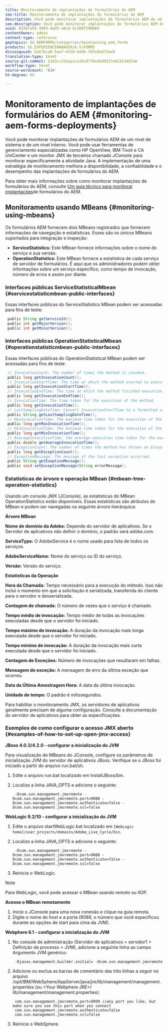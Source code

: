 ```yaml
---
title: Monitoramento de implantações de formulários do AEM
seo-title: Monitoramento de implantações de formulários do AEM
description: Você pode monitorar implantações de formulários AEM de um nível de sistema e de um nível interno. Saiba mais sobre como monitorar implantações de formulários do AEM a partir desse documento.
seo-description: Você pode monitorar implantações de formulários AEM de um nível de sistema e de um nível interno. Saiba mais sobre como monitorar as implantações de formulários do AEM a partir desse documento.
uuid: 032b7a93-3069-4ad5-a8c6-4c160f290669
contentOwner: admin
content-type: reference
geptopics: SG_AEMFORMS/categories/maintaining_aem_forms
products: SG_EXPERIENCEMANAGER/6.5/FORMS
discoiquuid: b3e7bca0-5aaf-4f28-bddb-fd7e8ed72ee8
translation-type: tm+mt
source-git-commit: 1343cc33a1e1ce26c0770a3b49317e82353497ab
workflow-type: tm+mt
source-wordcount: '634'
ht-degree: 0%

---
```



# Monitoramento de implantações de formulários do AEM {#monitoring-aem-forms-deployments}

Você pode monitorar implantações de formulários AEM de um nível de sistema e de um nível interno. Você pode usar ferramentas de gerenciamento especializadas como HP OpenView, IBM Tivoli e CA UniCenter e um monitor JMX de terceiros chamado *JConsole* para monitorar especificamente a atividade Java. A implementação de uma estratégia de monitoramento melhora a disponibilidade, a confiabilidade e o desempenho das implantações de formulários do AEM.

Para obter mais informações sobre como monitorar implantações de formulários do AEM, consulte [Um guia técnico para monitorar implantações](https://www.adobe.com/devnet/livecycle/pdfs/lc_monitoring_wp_ue.pdf)de formulários do AEM.

## Monitoramento usando MBeans {#monitoring-using-mbeans}

Os formulários AEM fornecem dois MBeans registrados que fornecem informações de navegação e estatísticas. Esses são os únicos MBeans suportados para integração e inspeção:

* **ServiceStatistics:** Este MBean fornece informações sobre o nome do serviço e sua versão.
* **OperationStatistics:** Este MBean fornece a estatística de cada serviço de servidor de formulários. É aqui que os administradores podem obter informações sobre um serviço específico, como tempo de invocação, número de erros e assim por diante.

### Interfaces públicas ServiceStatisticalMbean {#servicestatisticmbean-public-interfaces}

Essas interfaces públicas do ServiceStatistics MBean podem ser acessadas para fins de teste:

```java
 public String getServiceId();
 public int getMajorVersion();
 public int getMinorVersion();
```

### Interfaces públicas OperationStatisticalMbean {#operationstatisticmbean-public-interfaces}

Essas interfaces públicas do OperationStatistical MBean podem ser acessadas para fins de teste:

```java
 // InvocationCount: The number of times the method is invoked.
 public long getInvocationCount();
 // InvocationStartTime: The time at which the method started to execute.
 public long getInvocationStartTime();
 // InvocationEndTime: The time at which the method finished execution.
 public long getInvocationEndTime();
 // InvocationTime: The time taken for the execution of the method.
 public long getInvocationTime();
 // LastSamplingDateTime: Convert InvocationStartTime to a formatted string
 public String getLastSamplingDateTime();
 // MaxInvocationTime: The maximum time taken for the execution of the method.
 public long getMaxInvocationTime();
 // MinInvocationTime: The minimum time taken for the execution of the method.
 public long getMinInvocationTime();
 // AverageInvocationTime: the averege execution time taken for the execution of the method.
 public double getAverageInvocationTime();
 // ExceptionCount: The number of times the method has thrown an Exception.
 public long getExceptionCount();
 // ExceptionMessage: The message of the last exception occurred.
 public String getExeptionMessage();
 public void setExceptionMessage(String errorMessage);
```

### Estatísticas de árvore e operação MBean {#mbean-tree-operation-statistics}

Usando um console JMX (JConsole), as estatísticas do MBean OperationStatistics estão disponíveis. Essas estatísticas são atributos do MBean e podem ser navegadas na seguinte árvore hierárquica:

**Árvore MBean**

**Nome de domínio da Adobe:** Depende do servidor de aplicativos. Se o Servidor de aplicativos não definir o domínio, o padrão será adobe.com.

**ServiceType:** O AdobeService é o nome usado para lista de todos os serviços.

**AdobeServiceName:** Nome do serviço ou ID do serviço.

**Versão:** Versão do serviço.

**Estatísticas da Operação**

**Hora da Chamada:** Tempo necessário para a execução do método. Isso não inclui o momento em que a solicitação é serializada, transferida do cliente para o servidor e desserializada.

**Contagem de chamada:** O número de vezes que o serviço é chamado.

**Tempo médio de invocação:** Tempo médio de todas as invocações executadas desde que o servidor foi iniciado.

**Tempo máximo de invocação:** A duração da invocação mais longa executada desde que o servidor foi iniciado.

**Tempo mínimo de invocação:** A duração da invocação mais curta executada desde que o servidor foi iniciado.

**Contagem de Exceções:** Número de invocações que resultaram em falhas.

**Mensagem de exceção:** A mensagem de erro da última exceção que ocorreu.

**Data da Última Amostragem Hora:** A data da última invocação.

**Unidade de tempo:** O padrão é milissegundos.

Para habilitar o monitoramento JMX, os servidores de aplicativos geralmente precisam de alguma configuração. Consulte a documentação do servidor de aplicativos para obter as especificações.

### Exemplos de como configurar o acesso JMX aberto {#examples-of-how-to-set-up-open-jmx-access}

**JBoss 4.0.3/4.2.0 - configurar a inicialização do JVM**

Para visualização de MBeans do JConsole, configure os parâmetros de inicialização JVM do servidor de aplicativos JBoss. Verifique se o JBoss foi iniciado a partir do arquivo run.bat/sh.

1. Edite o arquivo run.bat localizado em InstallJBoss/bin.
1. Localize a linha JAVA_OPTS e adicione o seguinte:

   ```shell
    -Dcom.sun.management.jmxremote -Dcom.sun.management.jmxremote.port=9088 -Dcom.sun.management.jmxremote.authenticate=false -Dcom.sun.management.jmxremote.ssl=false
   ```

**WebLogic 9.2/10 - configurar a inicialização do JVM**

1. Edite o arquivo startWebLogic.bat localizado em `[WebLogic home]/user_projects/domains/Adobe_Live_Cycle/bin`.
1. Localize a linha JAVA_OPTS e adicione o seguinte:

   ```shell
    -Dcom.sun.management.jmxremote -Dcom.sun.management.jmxremote.port=9088 -Dcom.sun.management.jmxremote.authenticate=false -Dcom.sun.management.jmxremote.ssl=false
   ```

1. Reinicie o WebLogic.

>[!NOTE]
>
>Para WebLogic, você pode acessar o MBean usando remoto ou IIOP.

**Acesse o MBean remotamente**

1. Inicie o JConsole para uma nova conexão e clique na guia remota.
1. Digite o nome do host e a porta (9088, o número que você especificou durante as opções de start para cima da JVM).

**Webphere 6.1 - configurar a inicialização do JVM**

1. No console de administração (Servidor de aplicativos > servidor1 > Definição de processo > JVM), adicione a seguinte linha ao campo Argumento JVM genérico:

   ```shell
    -Djavax.management.builder.initial= -Dcom.sun.management.jmxremote
   ```

1. Adicione ou exclua as barras de comentário das três linhas a seguir no arquivo /opt/IBM/WebSphere/AppServer/java/jre/lib/management/management.properties (ou &lt;Your Webphere JRE>/ lib/management/management.properties):

   ```shell
    com.sun.management.jmxremote.port=9999 //any port you like, but make sure you use this port when you connect
    com.sun.management.jmxremote.authenticate=false
    com.sun.management.jmxremote.ssl=false
   ```

1. Reinicie o WebSphere.

